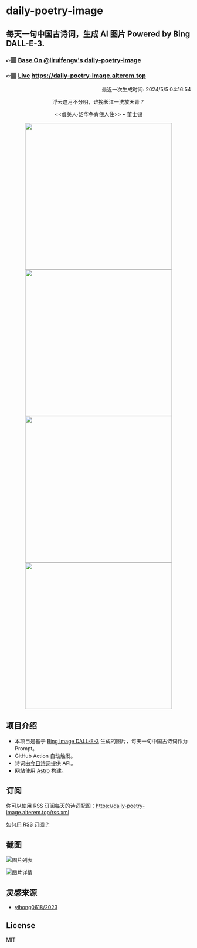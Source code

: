 
# daily-poetry-image

## 每天一句中国古诗词，生成 AI 图片 Powered by Bing DALL-E-3.

### 👉🏽 [Base On @liruifengv's daily-poetry-image](https://github.com/liruifengv/daily-poetry-image)

### 👉🏽 [Live](https://daily-poetry-image.alterem.top/) https://daily-poetry-image.alterem.top

<p align="right">
  最近一次生成时间: 2024/5/5 04:16:54
</p>
<p align="center">
浮云遮月不分明，谁挽长江一洗放天青？
</p>
<p align="center">
<<虞美人·韶华争肯偎人住>> • 董士锡
</p>
<p align="center">
<img src="https://tse1.mm.bing.net/th/id/OIG3.RhlMvs4xP_PWJsh4KhWU" height="400" width="400" />
<img src="https://tse1.mm.bing.net/th/id/OIG3.qYuGBVE0t0CLJ0dRxPHz" height="400" width="400" />
<img src="https://tse4.mm.bing.net/th/id/OIG3.nDm2btkaw75BkHOPiDJP" height="400" width="400" />
<img src="https://tse2.mm.bing.net/th/id/OIG3.iQzf4kPROpmqBd1sFBDy" height="400" width="400" />
</p>

## 项目介绍

-   本项目是基于 [Bing Image DALL-E-3](https://www.bing.com/images/create) 生成的图片，每天一句中国古诗词作为 Prompt。
-   GitHub Action 自动触发。
-   诗词由[今日诗词](https://www.jinrishici.com/)提供 API。
-   网站使用 [Astro](https://astro.build) 构建。

## 订阅

你可以使用 RSS 订阅每天的诗词配图：https://daily-poetry-image.alterem.top/rss.xml

[如何用 RSS 订阅？](https://zhuanlan.zhihu.com/p/55026716)

## 截图

![图片列表](./screenshots/Snipaste_2023-12-28_21-00-26.png)

![图片详情](./screenshots/Snipaste_2023-12-28_21-00-53.png)

## 灵感来源

-   [yihong0618/2023](https://github.com/yihong0618/2023)

## License

MIT
